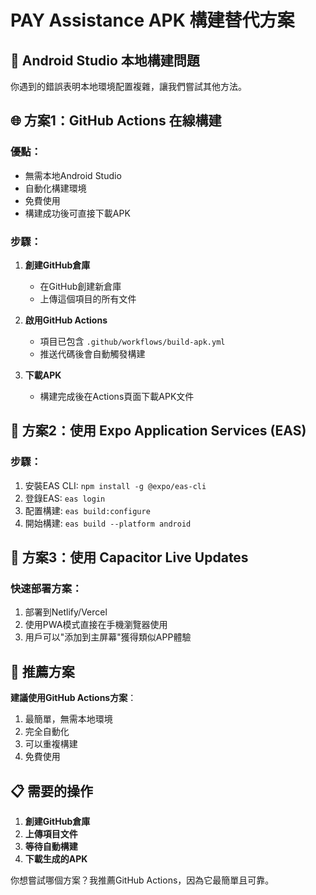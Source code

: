 # PAY Assistance APK 構建替代方案

## 🚨 Android Studio 本地構建問題
你遇到的錯誤表明本地環境配置複雜，讓我們嘗試其他方法。

## 🌐 方案1：GitHub Actions 在線構建

### 優點：
- 無需本地Android Studio
- 自動化構建環境
- 免費使用
- 構建成功後可直接下載APK

### 步驟：
1. **創建GitHub倉庫**
   - 在GitHub創建新倉庫
   - 上傳這個項目的所有文件

2. **啟用GitHub Actions**
   - 項目已包含 `.github/workflows/build-apk.yml`
   - 推送代碼後會自動觸發構建

3. **下載APK**
   - 構建完成後在Actions頁面下載APK文件

## 🔧 方案2：使用 Expo Application Services (EAS)

### 步驟：
1. 安裝EAS CLI: `npm install -g @expo/eas-cli`
2. 登錄EAS: `eas login`
3. 配置構建: `eas build:configure`
4. 開始構建: `eas build --platform android`

## 📱 方案3：使用 Capacitor Live Updates

### 快速部署方案：
1. 部署到Netlify/Vercel
2. 使用PWA模式直接在手機瀏覽器使用
3. 用戶可以"添加到主屏幕"獲得類似APP體驗

## 🎯 推薦方案

**建議使用GitHub Actions方案**：
1. 最簡單，無需本地環境
2. 完全自動化
3. 可以重複構建
4. 免費使用

## 📋 需要的操作

1. **創建GitHub倉庫**
2. **上傳項目文件**
3. **等待自動構建**
4. **下載生成的APK**

你想嘗試哪個方案？我推薦GitHub Actions，因為它最簡單且可靠。